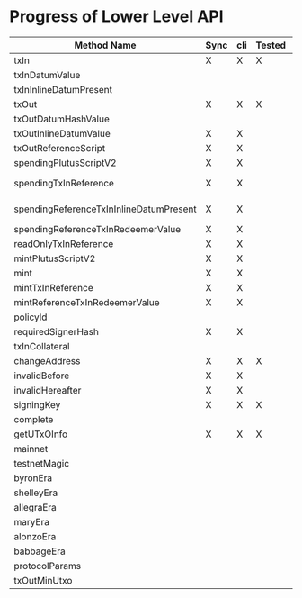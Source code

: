 # Progress of Lower Level API

| Method Name                             | Sync | cli | Tested | Remarks                                |
| --------------------------------------- | ---- | --- | ------ | -------------------------------------- |
| txIn                                    | X    | X   | X      | Async: need chain info                 |
| txInDatumValue                          |      |     |        |                                        |
| txInInlineDatumPresent                  |      |     |        | Is this needed?                        |
| txOut                                   | X    | X   | X      |                                        |
| txOutDatumHashValue                     |      |     |        |                                        |
| txOutInlineDatumValue                   | X    | X   |        |                                        |
| txOutReferenceScript                    | X    | X   |        |                                        |
| spendingPlutusScriptV2                  | X    | X   |        |                                        |
| spendingTxInReference                   | X    | X   |        | Script hash has to be provided         |
| spendingReferenceTxInInlineDatumPresent | X    | X   |        | Identical with txInInlineDatumPresent? |
| spendingReferenceTxInRedeemerValue      | X    | X   |        |                                        |
| readOnlyTxInReference                   | X    | X   |        |                                        |
| mintPlutusScriptV2                      | X    | X   |        |                                        |
| mint                                    | X    | X   |        |                                        |
| mintTxInReference                       | X    | X   |        |                                        |
| mintReferenceTxInRedeemerValue          | X    | X   |        |                                        |
| policyId                                |      |     |        | Is this needed?                        |
| requiredSignerHash                      | X    | X   |        |                                        |
| txInCollateral                          |      |     |        |                                        |
| changeAddress                           | X    | X   | X      |                                        |
| invalidBefore                           | X    | X   |        |                                        |
| invalidHereafter                        | X    | X   |        |                                        |
| signingKey                              | X    | X   | X      |                                        |
| complete                                |      |     |        |                                        |
| getUTxOInfo                             | X    | X   | X      |                                        |
| mainnet                                 |      |     |        |                                        |
| testnetMagic                            |      |     |        |                                        |
| byronEra                                |      |     |        |                                        |
| shelleyEra                              |      |     |        |                                        |
| allegraEra                              |      |     |        |                                        |
| maryEra                                 |      |     |        |                                        |
| alonzoEra                               |      |     |        |                                        |
| babbageEra                              |      |     |        |                                        |
| protocolParams                          |      |     |        |                                        |
| txOutMinUtxo                            |      |     |        |                                        |
